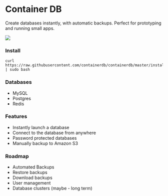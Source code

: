 # Container DB

Create databases instantly, with automatic backups. Perfect for prototyping and running small apps.

![](http://d.pr/i/jyZn+)

### Install

```
curl https://raw.githubusercontent.com/containerdb/containerdb/master/install.sh | sudo bash
```

### Databases

- MySQL
- Postgres
- Redis

### Features

- Instantly launch a database
- Connect to the database from anywhere
- Password protected databases
- Manually backup to Amazon S3

### Roadmap

- Automated Backups
- Restore backups
- Download backups
- User management
- Database clusters (maybe - long term)
